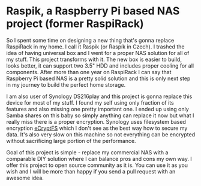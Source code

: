 # Raspik, a Raspberry Pi based NAS project (former RaspiRack)

So I spent some time on designing a new thing that's gonna replace RaspiRack in my home. I call it Raspik (or Raspík in Czech). I trashed the idea of having universal box and I went for a proper NAS solution for all of my stuff. This project transforms with it. The new box is easier to build, looks better, it can support two 3.5" HDD and includes proper cooling for all components. After more than one year on RaspiRack I can say that Raspberry Pi based NAS is a pretty solid solution and this is only next step in my journey to build the perfect home storage.

I am also user of Synology DS216play and this project is gonna replace this device for most of my stuff. I found my self using only fraction of its features and also missing one pretty important one. I ended up using only Samba shares on this baby so simply anything can replace it now but what I really miss there is a proper encryption. Synology uses filesystem based encryption [eCryptFS](https://www.ecryptfs.org/) which I don't see as the best way how to secure my data. It's also very slow on this machine so not everything can be encrypted without sacrificing large portion of the performance.

Goal of this project is simple - replace my commercial NAS with a comparable DIY solution where I can balance pros and cons my own way. I offer this project to open source community as it is. You can use it as you wish and I will be more than happy if you send a pull request with an awesome idea.

